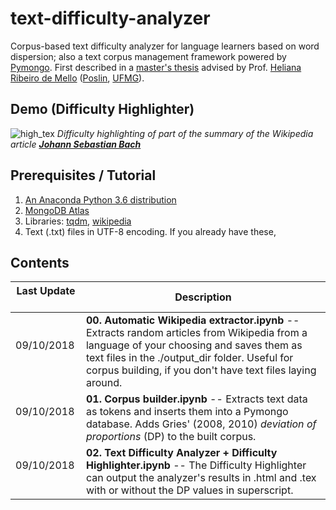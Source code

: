 # text-difficulty-analyzer
Corpus-based text difficulty analyzer for language learners based on word dispersion; also a text corpus management framework powered by [Pymongo](https://anaconda.org/conda-forge/pymongo). First described in a [master's thesis](http://buscatextual.cnpq.br/buscatextual/visualizacv.do?id=K4479428E6) advised by Prof. [Heliana Ribeiro de Mello](http://www.letras.ufmg.br/profs/helianamello/) ([Poslin](http://www.poslin.letras.ufmg.br/), [UFMG](https://ufmg.br/)).

## Demo (Difficulty Highlighter)

![high_tex](https://www.dropbox.com/s/yftolqrt7bpfgg0/highlighter_latex_github.png?raw=1)
*Difficulty highlighting of part of the summary of the Wikipedia article [**Johann Sebastian Bach**](https://en.wikipedia.org/wiki/Johann_Sebastian_Bach)*

## Prerequisites / Tutorial
1. [An Anaconda Python 3.6 distribution](https://www.anaconda.com/download/)
2. [MongoDB Atlas](https://www.mongodb.com/download-center?jmp=nav)
3. Libraries: [tqdm](https://anaconda.org/conda-forge/tqdm), [wikipedia](https://anaconda.org/conda-forge/wikipedia)
4. Text (.txt) files in UTF-8 encoding. If you already have these, 

## Contents
| Last Update          | Description        |
| ------------- | ------------- |    
| 09/10/2018      | **00. Automatic Wikipedia extractor.ipynb** -- Extracts random articles from Wikipedia from a language of your choosing and saves them as text files in the ./output_dir folder. Useful for corpus building, if you don't have text files laying around.| 
| 09/10/2018      | **01. Corpus builder.ipynb** -- Extracts text data as tokens and inserts them into a Pymongo database. Adds Gries' (2008, 2010) *deviation of proportions* (DP) to the built corpus. | 
| 09/10/2018      | **02. Text Difficulty Analyzer + Difficulty Highlighter.ipynb** -- The Difficulty Highlighter can output the analyzer's results in .html and .tex with or without the DP values in superscript.|



